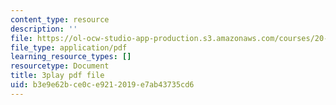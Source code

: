 ```yaml
---
content_type: resource
description: ''
file: https://ol-ocw-studio-app-production.s3.amazonaws.com/courses/20-219-becoming-the-next-bill-nye-writing-and-hosting-the-educational-show-january-iap-2015/b3e9e62bce0ce9212019e7ab43735cd6_M_WIXYqkbdc.pdf
file_type: application/pdf
learning_resource_types: []
resourcetype: Document
title: 3play pdf file
uid: b3e9e62b-ce0c-e921-2019-e7ab43735cd6
---
```

